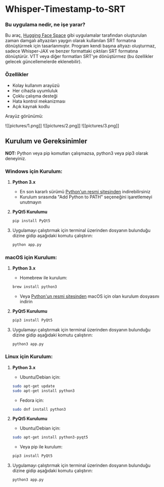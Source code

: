 # Whisper-Timestamp-to-SRT

### Bu uygulama nedir, ne işe yarar?
Bu araç, [Hugging Face Space](https://huggingface.co/spaces/sanchit-gandhi/whisper-jax) gibi uygulamalar tarafından oluşturulan zaman damgalı altyazıları yaygın olarak kullanılan SRT formatına dönüştürmek için tasarlanmıştır. Program kendi başına altyazı oluşturmaz, sadece Whisper-JAX ve benzer formattaki çıktıları SRT formatına dönüştürür. VTT veya diğer formatları SRT'ye dönüştürmez (bu özellikler gelecek güncellemelerde eklenebilir).

### Özellikler
- Kolay kullanım arayüzü
- Her cihazla uyumluluk
- Çoklu çalışma desteği
- Hata kontrol mekanizması
- Açık kaynak kodlu

Arayüz görünümü:

![[pictures/1.png]]
![[pictures/2.png]]
![[pictures/3.png]]

## Kurulum ve Gereksinimler

**NOT:** Python veya pip komutları çalışmazsa, python3 veya pip3 olarak deneyiniz.

### Windows için Kurulum:
1. **Python 3.x**
   - En son kararlı sürümü [Python'un resmi sitesinden](https://www.python.org/downloads/) indirebilirsiniz
   - Kurulum sırasında "Add Python to PATH" seçeneğini işaretlemeyi unutmayın

2. **PyQt5 Kurulumu**
   ```bash
   pip install PyQt5
   ```

3. Uygulamayı çalıştırmak için terminal üzerinden dosyanın bulunduğu dizine gidip aşağıdaki komutu çalıştırın:
   ```bash
   python app.py
   ```

### macOS için Kurulum:
1. **Python 3.x**
   - Homebrew ile kurulum:
   ```bash
   brew install python3
   ```
   - Veya [Python'un resmi sitesinden](https://www.python.org/downloads/) macOS için olan kurulum dosyasını indirin

2. **PyQt5 Kurulumu**
   ```bash
   pip3 install PyQt5
   ```

3. Uygulamayı çalıştırmak için terminal üzerinden dosyanın bulunduğu dizine gidip aşağıdaki komutu çalıştırın:
   ```bash
   python3 app.py
   ```

### Linux için Kurulum:
1. **Python 3.x**
   - Ubuntu/Debian için:
   ```bash
   sudo apt-get update
   sudo apt-get install python3
   ```
   - Fedora için:
   ```bash
   sudo dnf install python3
    ```

2. **PyQt5 Kurulumu**
   - Ubuntu/Debian için:
   ```bash
   sudo apt-get install python3-pyqt5
   ```
   - Veya pip ile kurulum:
   ```bash
   pip3 install PyQt5
   ```

3. Uygulamayı çalıştırmak için terminal üzerinden dosyanın bulunduğu dizine gidip aşağıdaki komutu çalıştırın:
   ```bash
   python3 app.py
   ```